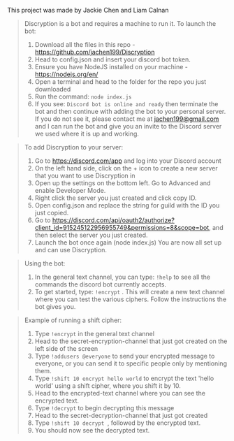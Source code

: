 This project was made by Jackie Chen and Liam Calnan

>Discryption is a bot and requires a machine to run it. To launch the bot:
>    1. Download all the files in this repo - https://github.com/jachen199/Discryption
>    2. Head to config.json and insert your discord bot token.
>    3. Ensure you have NodeJS installed on your machine - https://nodejs.org/en/
>    4. Open a terminal and head to the folder for the repo you just downloaded
>    5. Run the command:
        ```node index.js```
>    6. If you see:
        ```Discord bot is online and ready```
>    then terminate the bot and then continue with adding the bot to your personal server.
>    If you do not see it, please contact me at jachen199@gmail.com and I can run the bot and give you an invite to the Discord server we used where it is up and working. 

>To add Discryption to your server: 
>    1. Go to https://discord.com/app and log into your Discord account
>    2. On the left hand side, click on the + icon to create a new server that you want to use Discryption in
>    3. Open up the settings on the bottom left. Go to Advanced and enable Developer Mode.
>    4. Right click the server you just created and click copy ID.
>    5. Open config.json and replace the string for guild with the ID you just copied. 
>    6. Go to https://discord.com/api/oauth2/authorize?client_id=915245122956955749&permissions=8&scope=bot, and then select the server you just created.
>    7. Launch the bot once again (node index.js)
>    You are now all set up and can use Discryption.

>Using the bot:
>    1. In the general text channel, you can type:
>        ```!help```
>    to see all the commands the discord bot currently accepts.
>    2. To get started, type:
>        ```!encrypt``` 
>    . This will create a new text channel where you can test the various ciphers. Follow the instructions the bot gives you. 

>Example of running a shift cipher:
>    1. Type ```!encrypt``` in the general text channel
>    2. Head to the secret-encryption-channel that just got created on the left side of the screen
>    3. Type ```!addusers @everyone``` to send your encrypted message to everyone, or you can send it to specific people only by mentioning them.
>    4. Type ```!shift 10 encrypt hello world``` to encrypt the text 'hello world' using a shift cipher, where you shift it by 10. 
>    5. Head to the encrypted-text channel where you can see the encrypted text.
>    6. Type ```!decrypt``` to begin decrypting this message
>    7. Head to the secret-decryption-channel that just got created
>    8. Type ```!shift 10 decrypt ```, followed by the encrypted text. 
>    9. You should now see the decrypted text. 
